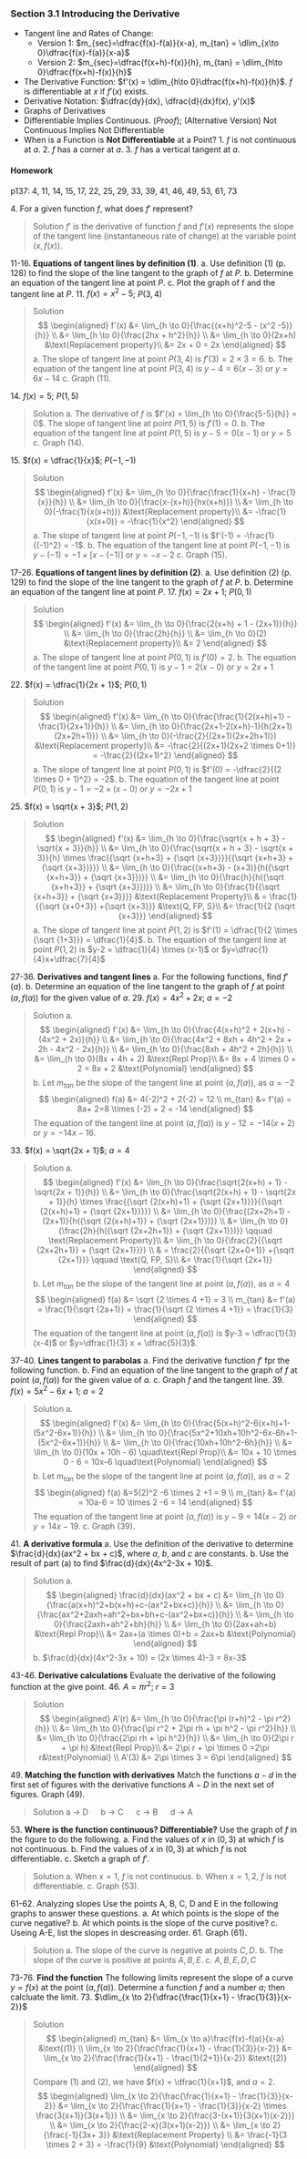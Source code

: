 ### Section 3.1 Introducing the Derivative

+ Tangent line and Rates of Change:
  + Version 1: $m_{sec}=\dfrac{f(x)-f(a)}{x-a}, m_{tan} = \dlim_{x\to 0}\dfrac{f(x)-f(a)}{x-a}$
  + Version 2: $m_{sec}=\dfrac{f(x+h)-f(x)}{h}, m_{tan} = \dlim_{h\to 0}\dfrac{f(x+h)-f(x)}{h}$
+ The Derivative Function: $f'(x) = \dlim_{h\to 0}\dfrac{f(x+h)-f(x)}{h}$. $f$ is differentiable at $x$ if $f'(x)$ exists.
+ Derivative Notation: $\dfrac{dy}{dx}, \dfrac{d}{dx}f(x), y'(x)$
+ Graphs of Derivatives
+ Differentiable Implies Continuous. (_Proof_); (Alternative Version) Not Continuous Implies Not Differentiable
+ When is a Function is **Not Differentiable** at a Point?
  1\. $f$ is not continuous at $a$.
  2\. $f$ has a corner at $a$.
  3\. $f$ has a vertical tangent at $a$.

#### Homework
p137: 4, 11, 14, 15, 17, 22, 25, 29, 33, 39, 41, 46, 49, 53, 61, 73

4\. For a given function $f$, what does $f'$ represent?
>Solution
$f'$ is the derivative of function $f$ and $f'(x)$ represents the slope of the tangent line (instantaneous rate of change) at the variable point $(x, f(x))$.

11-16\. **Equations of tangent lines by definition (1)**.
a. Use definition (1) (p. 128) to find the slope of the line tangent to the graph of $f$ at $P$.
b. Determine an equation of the tangent line at point $P$.
c. Plot the graph of f and the tangent line at $P$.
11\. $f(x) = x^2 - 5$; $P(3, 4)$
>Solution
$$
\begin{aligned}
f'(x) &= \lim_{h \to 0}{\frac{(x+h)^2-5 - (x^2 -5)}{h}} \\
&= \lim_{h \to 0}{\frac{2hx + h^2}{h}} \\
&= \lim_{h \to 0}(2x+h) &\text{Replacement property}\\
&= 2x + 0 = 2x
\end{aligned}
$$
a. The slope of tangent line at point $P(3, 4)$ is $f'(3) = 2 \times 3 = 6$.
b. The equation of the tangent line at point $P(3, 4)$ is $y-4 = 6(x-3)$ or $y=6x-14$
c. Graph (11).

14\. $f(x) = 5$; $P(1, 5)$
>Solution
a. The derivative of $f$ is $f'(x) = \lim_{h \to 0}{\frac{5-5}{h}} = 0$. The slope of tangent line at point $P(1, 5)$ is $f'(1) = 0$.
b. The equation of the tangent line at point $P(1, 5)$ is $y-5 = 0(x-1)$ or $y=5$
c. Graph (14).

15\. $f(x) = \dfrac{1}{x}$; $P(-1, -1)$
>Solution
$$
\begin{aligned}
f'(x) &= \lim_{h \to 0}{\frac{\frac{1}{x+h} - \frac{1}{x}}{h}} \\
&= \lim_{h \to 0}{\frac{x-(x+h)}{hx(x+h)}} \\
&= \lim_{h \to 0}(-\frac{1}{x(x+h)}) &\text{Replacement property}\\
&= -\frac{1}{x(x+0)} = -\frac{1}{x^2}
\end{aligned}
$$
a. The slope of tangent line at point $P(-1, -1)$ is $f'(-1) = -\frac{1}{(-1)^2} = -1$.
b. The equation of the tangent line at point $P(-1, -1)$ is $y-(-1) = -1 \times [x-(-1)]$ or $y=-x-2$
c. Graph (15).

17-26\. **Equations of tangent lines by definition (2)**.
a. Use definition (2) (p. 129) to find the slope of the line tangent to the graph of $f$ at $P$.
b. Determine an equation of the tangent line at point $P$.
17\. $f(x) = 2x + 1$; $P(0, 1)$
>Solution
$$
\begin{aligned}
f'(x) &= \lim_{h \to 0}{\frac{2(x+h) + 1 - (2x+1)}{h}} \\
&= \lim_{h \to 0}{\frac{2h}{h}} \\
&= \lim_{h \to 0}(2) &\text{Replacement property}\\
&= 2
\end{aligned}
$$
a. The slope of tangent line at point $P(0, 1)$ is $f'(0) = 2$.
b. The equation of the tangent line at point $P(0, 1)$ is $y-1 = 2 (x-0)$ or $y=2x+1$

22\. $f(x) = \dfrac{1}{2x + 1}$; $P(0, 1)$
>Solution
$$
\begin{aligned}
f'(x) &= \lim_{h \to 0}{\frac{\frac{1}{2(x+h)+1} - \frac{1}{2x+1}}{h}} \\
&= \lim_{h \to 0}{\frac{2x+1-2(x+h)-1}{h(2x+1)(2x+2h+1)}} \\
&= \lim_{h \to 0}(-\frac{2}{(2x+1)(2x+2h+1)}) &\text{Replacement property}\\
&= -\frac{2}{(2x+1)(2x+2 \times 0+1)} = -\frac{2}{(2x+1)^2}
\end{aligned}
$$
a. The slope of tangent line at point $P(0, 1)$ is $f'(0) = -\dfrac{2}{(2 \times 0 + 1)^2} = -2$.
b. The equation of the tangent line at point $P(0, 1)$ is $y-1 = -2 \times (x-0)$ or $y=-2x+1$

25\. $f(x) = \sqrt{x + 3}$; $P(1, 2)$
>Solution
$$
\begin{aligned}
f'(x) &= \lim_{h \to 0}{\frac{\sqrt{x + h + 3} - \sqrt{x + 3}}{h}} \\
&= \lim_{h \to 0}{\frac{\sqrt{x + h + 3} - \sqrt{x + 3}}{h} \times \frac{{\sqrt {x+h+3} + {\sqrt {x+3}}}}{{\sqrt {x+h+3} + {\sqrt {x+3}}}}} \\
&= \lim_{h \to 0}{\frac{(x+h+3) - (x+3)}{h({\sqrt {x+h+3}} + {\sqrt {x+3}})}} \\
&= \lim_{h \to 0}{\frac{h}{h({\sqrt {x+h+3}} + {\sqrt {x+3}})}} \\
&= \lim_{h \to 0}{\frac{1}{{\sqrt {x+h+3}} + {\sqrt {x+3}}}} &\text{Replacement Property}\\
& = \frac{1}{{\sqrt {x+0+3}} +{\sqrt {x+3}}} &\text{Q, FP, S}\\
&= \frac{1}{2 {\sqrt {x+3}}}
\end{aligned}
$$
a. The slope of tangent line at point $P(1, 2)$ is $f'(1) = \dfrac{1}{2 \times {\sqrt {1+3}}} = \dfrac{1}{4}$.
b. The equation of the tangent line at point $P(1, 2)$ is $y-2 = \dfrac{1}{4} \times (x-1)$ or $y=\dfrac{1}{4}x+\dfrac{7}{4}$

27-36\. **Derivatives and tangent lines**
a. For the following functions, find $f'(a)$.
b. Determine an equation of the line tangent to the graph of $f$ at point ($a, f(a))$ for the given value of $a$.
29\. $f(x) = 4x^2 + 2x$; $a=-2$
>Solution
a.
$$
\begin{aligned}
f'(x) &= \lim_{h \to 0}{\frac{4(x+h)^2 + 2(x+h) - (4x^2 + 2x)}{h}} \\
&= \lim_{h \to 0}{\frac{4x^2 + 8xh + 4h^2 + 2x + 2h - 4x^2 - 2x}{h}} \\
&= \lim_{h \to 0}{\frac{8xh + 4h^2 + 2h}{h}} \\
&= \lim_{h \to 0}(8x + 4h + 2) &\text{Repl Prop}\\
&= 8x + 4 \times 0 + 2 = 8x + 2 &\text{Polynomial}
\end{aligned}
$$
b. Let $m_{tan}$ be the slope of the tangent line at point $(a, f(a))$, as $a=-2$
$$
\begin{aligned}
f(a) &= 4(-2)^2 + 2(-2) = 12 \\
m_{tan} &= f'(a) = 8a+ 2=8 \times (-2) + 2 = -14
\end{aligned}
$$
The equation of the tangent line at point $(a, f(a))$ is $y-12 = -14(x+2)$ or $y=-14x-16$.

33\. $f(x) = \sqrt{2x + 1}$; $a=4$
>Solution
a.
$$
\begin{aligned}
f'(x) &= \lim_{h \to 0}{\frac{\sqrt{2(x+h) + 1} - \sqrt{2x + 1}}{h}} \\
&= \lim_{h \to 0}{\frac{\sqrt{2(x+h) + 1} - \sqrt{2x + 1}}{h} \times \frac{{\sqrt {2(x+h)+1} + {\sqrt {2x+1}}}}{{\sqrt {2(x+h)+1} + {\sqrt {2x+1}}}}} \\
&= \lim_{h \to 0}{\frac{(2x+2h+1) - (2x+1)}{h({\sqrt {2(x+h)+1}} + {\sqrt {2x+1}})}} \\
&= \lim_{h \to 0}{\frac{2h}{h({\sqrt {2x+2h+1}} + {\sqrt {2x+1}})}} \qquad \text{Replacement Property}\\
&= \lim_{h \to 0}{\frac{2}{{\sqrt {2x+2h+1}} + {\sqrt {2x+1}}}} \\
& = \frac{2}{{\sqrt {2x+0+1}} +{\sqrt {2x+1}}} \qquad \text{Q, FP, S}\\
&= \frac{1}{\sqrt {2x+1}}
\end{aligned}
$$
b. Let $m_{tan}$ be the slope of the tangent line at point $(a, f(a))$, as $a=4$
$$
\begin{aligned}
f(a) &= \sqrt {2 \times 4 +1} = 3 \\
m_{tan} &= f'(a) = \frac{1}{\sqrt {2a+1}} = \frac{1}{\sqrt {2 \times 4 +1}} = \frac{1}{3}
\end{aligned}
$$
The equation of the tangent line at point $(a, f(a))$ is $y-3 = \dfrac{1}{3}(x-4)$ or $y=\dfrac{1}{3} x + \dfrac{5}{3}$.

37-40\. **Lines tangent to parabolas**
a. Find the derivative function $f'$ fpr the following function.
b. Find an equation of the line tangent to the graph of $f$ at point $(a, f(a))$ for the given value of $a$.
c. Graph $f$ and the tangent line.
39\. $f(x) = 5x^2 - 6x + 1$; $a=2$
>Solution
a.
$$
\begin{aligned}
f'(x) &= \lim_{h \to 0}{\frac{5(x+h)^2-6(x+h)+1-(5x^2-6x+1)}{h}} \\
&= \lim_{h \to 0}{\frac{5x^2+10xh+10h^2-6x-6h+1-(5x^2-6x+1)}{h}} \\
&= \lim_{h \to 0}{\frac{10xh+10h^2-6h}{h}} \\
&= \lim_{h \to 0}(10x + 10h - 6) \quad\text{Repl Prop}\\
&= 10x + 10 \times 0 - 6 = 10x-6 \quad\text{Polynomial}
\end{aligned}
$$
b. Let $m_{tan}$ be the slope of the tangent line at point $(a, f(a))$, as $a=2$
$$
\begin{aligned}
f(a) &=5(2)^2 -6 \times 2 +1 = 9 \\
m_{tan} &= f'(a) = 10a-6 = 10 \times 2 -6 = 14
\end{aligned}
$$
The equation of the tangent line at point $(a, f(a))$ is $y-9 = 14(x-2)$ or $y=14x-19$.
c. Graph (39).

41\. **A derivative formula**
a. Use the definition of the derivative to determine $\frac{d}{dx}(ax^2 + bx + c)$, where $a$, $b$, and $c$ are constants.
b. Use the result of part (a) to find $\frac{d}{dx}(4x^2-3x + 10)$.
>Solution
a.
$$
\begin{aligned}
\frac{d}{dx}(ax^2 + bx + c) &= \lim_{h \to 0}{\frac{a(x+h)^2+b(x+h)+c-(ax^2+bx+c)}{h}} \\
&= \lim_{h \to 0}{\frac{ax^2+2axh+ah^2+bx+bh+c-(ax^2+bx+c)}{h}} \\
&= \lim_{h \to 0}{\frac{2axh+ah^2+bh}{h}} \\
&= \lim_{h \to 0}(2ax+ah+b) &\text{Repl Prop}\\
&= 2ax+(a \times 0)+b = 2ax+b &\text{Polynomial}
\end{aligned}
$$
b. $\frac{d}{dx}(4x^2-3x + 10) = (2x \times 4)-3 = 8x-3$

43-46\. **Derivative calculations** Evaluate the derivative of the following function at the give point.
46\. $A=\pi r^2$; $r=3$
>Solution
$$
\begin{aligned}
A'(r) &= \lim_{h \to 0}{\frac{\pi (r+h)^2 - \pi r^2}{h}} \\
&= \lim_{h \to 0}{\frac{\pi r^2 + 2\pi rh + \pi h^2  - \pi r^2}{h}} \\
&= \lim_{h \to 0}{\frac{2\pi rh + \pi h^2}{h}} \\
&= \lim_{h \to 0}(2\pi r + \pi h) &\text{Repl Prop}\\
&= 2\pi r + \pi \times 0 =2\pi r&\text{Polynomial} \\
A'(3) &= 2\pi \times 3 = 6\pi
\end{aligned}
$$

49\. **Matching the function with derivatives** Match the functions $a-d$ in the first set of figures with the derivative functions $A-D$ in the next set of figures. Graph (49).
>Solution
a -> D &emsp; b -> C &emsp;  c -> B &emsp; d -> A

53\. **Where is the function continuous? Differentiable?** Use the graph of $f$ in the figure to do the following.
a. Find the values of $x$ in $(0, 3)$ at which $f$ is not continuous.
b. Find the values of $x$ in $(0, 3)$ at which $f$ is not differentiable.
c. Sketch a graph of $f'$.
>Solution
a. When $x=1$, $f$ is not continuous.
b. When $x=1, 2$, $f$ is not differentiable.
c. Graph (53).

61-62\. Analyzing slopes Use the points A, B, C, D and E in the following graphs to answer these questions.
a. At which points is the slope of the curve negative?
b. At which points is the slope of the curve positive?
c. Useing A-E, list the slopes in descreasing order.
61\. Graph (61).
>Solution
a. The slope of the curve is negative at points $C, D$.
b. The slope of the curve is positive at points $A, B, E$.
c. $A, B, E, D, C$

73-76\. **Find the function** The following limits represent the slope of a curve $y = f(x)$ at the point $(a, f(a))$. Determine a function $f$ and a number $a$; then calcluate the limit.
73\. $\dlim_{x \to 2}{\dfrac{\frac{1}{x+1} - \frac{1}{3}}{x-2}}$
>Solution
$$
\begin{aligned}
m_{tan} &= \lim_{x \to a}\frac{f(x)-f(a)}{x-a} &\text{(1)} \\
\lim_{x \to 2}{\frac{\frac{1}{x+1} - \frac{1}{3}}{x-2}} &= \lim_{x \to 2}{\frac{\frac{1}{x+1} - \frac{1}{2+1}}{x-2}} &\text{(2)}
\end{aligned}
$$
Compare (1) and (2), we have $f(x) = \dfrac{1}{x+1}$, and $a=2$.
$$
\begin{aligned}
\lim_{x \to 2}{\frac{\frac{1}{x+1} - \frac{1}{3}}{x-2}} &= \lim_{x \to 2}{\frac{\frac{1}{x+1} - \frac{1}{3}}{x-2} \times \frac{3(x+1)}{3(x+1)}}  \\
&= \lim_{x \to 2}{\frac{3-(x+1)}{3(x+1)(x-2)}} \\
&= \lim_{x \to 2}{\frac{2-x}{3(x+1)(x-2)}} \\
&= \lim_{x \to 2}{\frac{-1}{3x+ 3}} &\text{Replacement Property} \\
&= \frac{-1}{3 \times 2 + 3} = -\frac{1}{9} &\text{Polynomial}
\end{aligned}
$$

